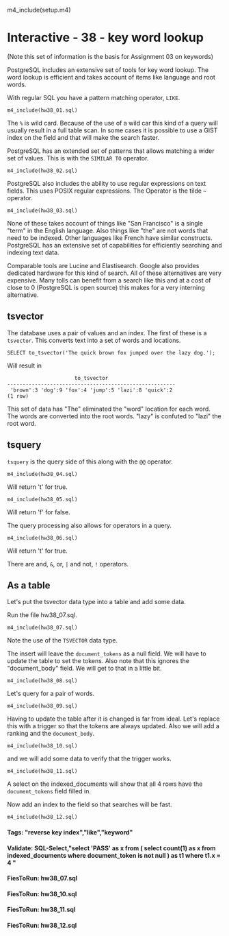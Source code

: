 
m4_include(setup.m4)

# Interactive - 38 - key word lookup

(Note this set of information is the basis for Assignment 03 on keywords)

PostgreSQL includes an extensive set of tools for key word lookup.   The word lookup is efficient and takes account of items like language and root words.

With regular SQL you have a pattern matching operator, `LIKE`.

```
m4_include(hw38_01.sql)
```

The `%` is wild card.  Because of the use of a wild car this kind of a query will usually result in a full table scan.  In some cases it is possible to use
a GIST index on the field and that will make the search faster.

PostgreSQL has an extended set of patterns that allows matching a wider set of values.  This is with the `SIMILAR TO` operator.

```
m4_include(hw38_02.sql)
```

PostgreSQL also includes the ability to use regular expressions on text fields.  This uses POSIX regular expressions.  The Operator is the tilde `~` operator.

```
m4_include(hw38_03.sql)
```

None of these takes account of things like "San Francisco"  is a single "term" in the English language.   Also things like "the" are not words that need to
be indexed.  Other languages like French have similar constructs.  PostgreSQL has an extensive set of capabilities for efficiently searching and indexing
text data.

Comparable tools are Lucine and Elastisearch.  Google also provides dedicated hardware for this kind of search.  All of these alternatives are very
expensive.  Many tolls can benefit from a search like this and at a cost of close to 0 (PostgreSQL is open source) this makes for a very interning
alternative.


## tsvector

The database uses a pair of values and an index.  The first of these is a `tsvector`.  This converts text into a set of words and locations.

```
SELECT to_tsvector('The quick brown fox jumped over the lazy dog.');  
```

Will result in

```
                      to_tsvector                      
-------------------------------------------------------
 'brown':3 'dog':9 'fox':4 'jump':5 'lazi':8 'quick':2
(1 row)
```

This set of data has "The" eliminated the "word" location for each word.  The words are converted into the root words.  "lazy" is 
confuted to "lazi" the root word.



## tsquery

`tsquery` is the query side of this along with the `@@` operator.

```
m4_include(hw38_04.sql)
```

Will return 't' for true.


```
m4_include(hw38_05.sql)
```

Will return 'f' for false.


The query processing also allows for operators in a query.

```
m4_include(hw38_06.sql)
```

Will return 't' for true.

There are and, `&`, or, `|` and  not, `!` operators.


## As a table

Let's put the tsvector data type into a table and add some data.

Run the file hw38_07.sql.

```
m4_include(hw38_07.sql)
```

Note the use of the `TSVECTOR` data type.

The insert will leave the `document_tokens` as a null field.  We will have to update the table to set
the tokens.  Also note that this ignores the "document_body" field.  We will get to that in a little bit.

```
m4_include(hw38_08.sql)
```

Let's query for a pair of words.


```
m4_include(hw38_09.sql)
```

Having to update the table after it is changed is far from ideal.   Let's replace this with
a trigger so that the tokens are always updated.    Also we will add a ranking and  the `document_body`.

```
m4_include(hw38_10.sql)
```

and we will add some data to verify that the trigger works.

```
m4_include(hw38_11.sql)
```

A select on the indexed_documents will show that all 4 rows have the `document_tokens` field 
filled in.


Now add an index to the field so that searches will be fast.

```
m4_include(hw38_12.sql)
```







#### Tags: "reverse key index","like","keyword"

#### Validate: SQL-Select,"select 'PASS' as x from ( select count(1) as x from indexed_documents where document_token is not null ) as t1 where t1.x = 4 "

#### FiesToRun: hw38_07.sql
#### FiesToRun: hw38_10.sql
#### FiesToRun: hw38_11.sql
#### FiesToRun: hw38_12.sql

